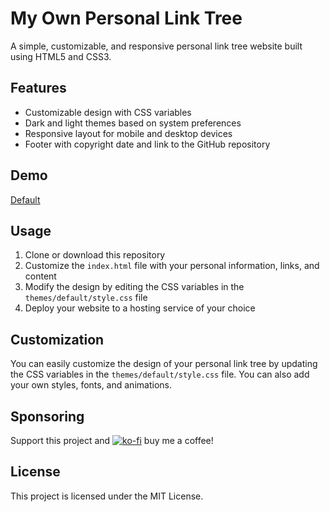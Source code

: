 # My Own Personal Link Tree

A simple, customizable, and responsive personal link tree website built using HTML5 and CSS3.

## Features

- Customizable design with CSS variables
- Dark and light themes based on system preferences
- Responsive layout for mobile and desktop devices
- Footer with copyright date and link to the GitHub repository

## Demo

[Default](https://izo.github.io/myop-link/)

## Usage

1. Clone or download this repository
2. Customize the `index.html` file with your personal information, links, and content
3. Modify the design by editing the CSS variables in the `themes/default/style.css` file
4. Deploy your website to a hosting service of your choice

## Customization

You can easily customize the design of your personal link tree by updating the CSS variables in the `themes/default/style.css` file. You can also add your own styles, fonts, and animations.

## Sponsoring

Support this project and [![ko-fi](https://ko-fi.com/img/githubbutton_sm.svg)](https://ko-fi.com/U6U621SO3) buy me a coffee!

## License

This project is licensed under the MIT License.

